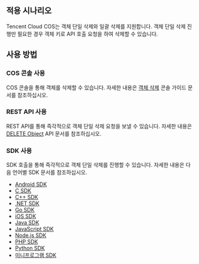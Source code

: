 ## 적용 시나리오

Tencent Cloud COS는 객체 단일 삭제와 일괄 삭제를 지원합니다. 객체 단일 삭제 진행만 필요한 경우 객체 키로 API 호출 요청을 하여 삭제할 수 있습니다.

## 사용 방법

### COS 콘솔 사용

COS 콘솔을 통해 객체를 삭제할 수 있습니다. 자세한 내용은 [객체 삭제](https://intl.cloud.tencent.com/document/product/436/13323) 콘솔 가이드 문서를 참조하십시오.

### REST API 사용

REST API를 통해 즉각적으로 객체 단일 삭제 요청을 보낼 수 있습니다. 자세한 내용은 [DELETE Object](https://intl.cloud.tencent.com/document/product/436/7743) API 문서를 참조하십시오.

### SDK 사용

SDK 호출을 통해 즉각적으로 객체 단일 삭제를 진행할 수 있습니다. 자세한 내용은 다음 언어별 SDK 문서를 참조하십시오.

- [Android SDK](https://intl.cloud.tencent.com/document/product/436/37677#.E5.88.A0.E9.99.A4.E5.8D.95.E4.B8.AA.E5.AF.B9.E8.B1.A1)
- [C SDK](https://intl.cloud.tencent.com/document/product/436/31518#.E5.88.A0.E9.99.A4.E5.8D.95.E4.B8.AA.E5.AF.B9.E8.B1.A1)
- [C++ SDK](https://intl.cloud.tencent.com/document/product/436/31522#.E5.88.A0.E9.99.A4.E5.8D.95.E4.B8.AA.E5.AF.B9.E8.B1.A1)
- [.NET SDK](https://intl.cloud.tencent.com/document/product/436/38065#.E5.88.A0.E9.99.A4.E5.8D.95.E4.B8.AA.E5.AF.B9.E8.B1.A1)
- [Go SDK](https://intl.cloud.tencent.com/document/product/436/31526#.E5.88.A0.E9.99.A4.E5.8D.95.E4.B8.AA.E5.AF.B9.E8.B1.A1)
- [iOS SDK](https://intl.cloud.tencent.com/document/product/436/37686#.E5.88.A0.E9.99.A4.E5.AF.B9.E8.B1.A1)
- [Java SDK](https://intl.cloud.tencent.com/document/product/436/31534#.E5.88.A0.E9.99.A4.E5.AF.B9.E8.B1.A1)
- [JavaScript SDK](https://intl.cloud.tencent.com/document/product/436/31538#.E5.88.A0.E9.99.A4.E5.8D.95.E4.B8.AA.E5.AF.B9.E8.B1.A1)
- [Node.js SDK](https://intl.cloud.tencent.com/document/product/436/31710#.E5.88.A0.E9.99.A4.E5.8D.95.E4.B8.AA.E5.AF.B9.E8.B1.A1)
- [PHP SDK](https://intl.cloud.tencent.com/document/product/436/31542#.E5.88.A0.E9.99.A4.E5.8D.95.E4.B8.AA.E5.AF.B9.E8.B1.A1)
- [Python SDK](https://intl.cloud.tencent.com/document/product/436/31546#.E5.88.A0.E9.99.A4.E5.8D.95.E4.B8.AA.E5.AF.B9.E8.B1.A1)
- [미니프로그램 SDK](https://intl.cloud.tencent.com/document/product/436/30609#.E5.88.A0.E9.99.A4.E5.AF.B9.E8.B1.A1)



